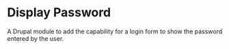 # Display Password
A Drupal module to add the capability for a login form to show the password entered by the user.
